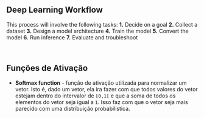 ## Deep Learning Workflow

This process will involve the following tasks:
**1.** Decide on a goal
**2.** Collect a dataset
**3.** Design a model architecture
**4.** Train the model
**5.** Convert the model
**6.** Run inference
**7.** Evaluate and troubleshoot


<br>

## Funções de Ativação

+ **Softmax function**  - função de ativação utilizada para normalizar um vetor. Isto é, dado um vetor, ela ira fazer com que todos valores do vetor estejam dentro do intervalor de `[0,1[` e que a soma de todos os elementos do vetor seja igual a `1`. Isso faz com que o vetor seja mais parecido com uma distribuição probabilistica.
